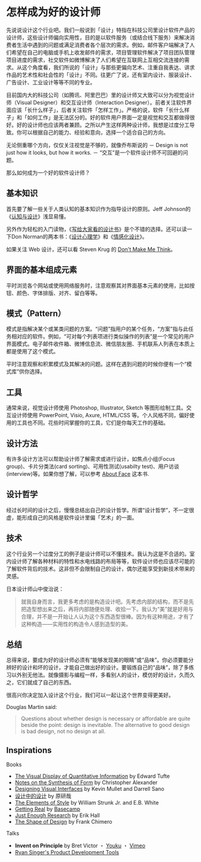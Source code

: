 # 怎样成为好的设计师
先说说设计这个行业吧。我们一般说到「设计」特指在科技公司里设计软件产品的设计师，这些设计师偏向实用性，目的是以软件服务（或结合线下服务）来解决消费者生活中遇到的问题或满足消费者各个层次的需求。例如，邮件客户端解决了人们希望在自己的电脑或手机上收发邮件的需求，项目管理软件解决了项目团队管理项目进度的需求，社交软件如微博解决了人们希望在互联网上互相交流连接的需求。从这个角度看，我们所说的「设计」与那些更偏向艺术、注重自我表达、讲求作品的艺术性和社会性的「设计」不同。往更广了说，还有室内设计、服装设计、广告设计、工业设计等等不同的专业。

目前国内大的科技公司（如腾讯、阿里巴巴）里的设计师又大致可以分为视觉设计师（Visual Designer）和交互设计师（Interaction Designer）。前者关注软件界面应该「长什么样子」，后者关注软件「怎样工作」。严格的说，软件「长什么样子」和「如何工作」是无法区分的。好的软件用户界面一定是视觉和交互都做得很好。好的设计师也应该两者兼顾。之所以产生这样两种设计师，我想是过度分工导致。你可以根据自己的能力、经验和意向，选择一个适合自己的方向。

无论侧重哪个方向，仅仅关注视觉是不够的，就像乔布斯说的 － Design is not just how it looks, but how it works. － “交互”是一个软件设计师不可回避的问题。

那么如何成为一个好的软件设计师？

## 基本知识
首先要了解一些关于人类认知的基本知识作为指导设计的原则。Jeff Johnson的《[认知与设计](http://book.douban.com/subject/6792322/)》浅显易懂。

另外作为轻松的入门读物，《[写给大家看的设计书](http://book.douban.com/subject/3323633/)》是个不错的选择。还可以读一下Don Norman的两本书：《[设计心理学](http://book.douban.com/subject/4606471/)》和《[情感化设计](http://book.douban.com/subject/1314262/)》。

如果关注 Web 设计，还可以看 Steven Krug 的 [Don't Make Me Think](http://book.douban.com/subject/1827702/)。

## 界面的基本组成元素
平时浏览各个网站或使用网络服务时，注意观察其对界面基本元素的使用，比如按钮、颜色、字体排版、对齐、留白等等。

## 模式（Pattern）
模式是指解决某个或某类问题的方案。“问题”指用户的某个任务，“方案”指与此任务相对应的软件。例如，“可对每个列表项进行类似操作的列表”是一个常见的用户界面模式。电子邮件收件箱、微博信息流、微信朋友圈、手机联系人列表在本质上都是使用了这个模式。

平时注意观察和积累模式及其解决的问题。这样在遇到问题的时候你便有一个“模式库”供你选择。

## 工具
通常来说，视觉设计师使用 Photoshop, Illustrator, Sketch 等图形绘制工具。交互设计师使用 PowerPoint, Visio, Axure, HTML/CSS 等。个人风格不同，偏好使用的工具也不同。花些时间掌握你的工具，它们是你每天工作的基础。

## 设计方法
有许多设计方法可以帮助设计师了解需求或进行设计，如焦点小组(Focus group)、卡片分类法(card sorting)、可用性测试(usabilty test)、用户访谈(interview)等。如果你想了解，可以参考 [About Face](http://book.douban.com/subject/3279105/) 这本书.

## 设计哲学
经过长时间的设计之后，慢慢总结出自己的设计哲学。所谓“设计哲学”，不一定很虚，能形成自己的风格是软件设计里偏「艺术」的一面。

## 技术
这个行业另一个过度分工的例子是设计师可以不懂技术。我认为这是不合适的。室内设计师了解各种材料的特性和水电线路的布局等等，软件设计师也应该尽可能的了解软件背后的技术。这非但不会限制自己的设计，偶尔还能享受到新技术带来的灵感。

日本设计师山中俊治说：
> 就我自身而言，我更多考虑的是构造设计吧。先考虑内部的结构，而不是先把造型想出来之后，再将内部随便处理、收拾一下。我认为“美”就是好用与合理，并不是一开始让人认为这个东西造型很棒。因为有这种用途，才有了这种构造——实用性的构造令人感到造型的美。

## 总结
总得来说，要成为好的设计师必须有“能够发现美的眼睛”或“品味”。你必须要能分辨好的设计和坏的设计，才能自己做出好的设计。要锻炼自己的“品味”，除了多练习以外别无他法。就像摄影与编程一样，多看别人的设计，模仿好的设计，久而久之，它们就成了自己的东西。

很高兴你决定加入设计这个行业，我们可以一起让这个世界变得更美好。

Douglas Martin said:

> Questions about whether design is necessary or affordable are quite beside the point: design is inevitable. The alternative to good design is bad design, not no design at all.

## Inspirations
Books

- [The Visual Display of Quantitative Information](http://book.douban.com/subject/1316642/) by Edward Tufte
- [Notes on the Synthesis of Form](http://book.douban.com/subject/1742456/) by Christopher Alexander
- [Designing Visual Interfaces](http://book.douban.com/subject/1478928/) by Kevin Mullet and Darrell Sano 
- [设计中的设计](http://book.douban.com/subject/1941558/) by 原研哉
- [The Elements of Style](http://book.douban.com/subject/1433835/) by William Strunk Jr. and E.B. White
- [Getting Real](https://basecamp.com/books/Getting%20Real.pdf) by [Basecamp](http://www.basecamp.com)
- [Just Enough Research](http://abookapart.com/products/just-enough-research) by Erik Hall
- [The Shape of Design](http://shapeofdesignbook.com/) by Frank Chimero

Talks

- **Invent on Principle** by Bret Victor ・ [Youku](http://v.youku.com/v_show/id_XMzUzMDIzNjUy.html) ・ [Vimeo](http://vimeo.com/36579366)
- [Ryan Singer's Product Development Tools](https://signalvnoise.com/posts/3914-video-ryan-teaches-product-management-at-mind-the-product-in-san-francisco)
